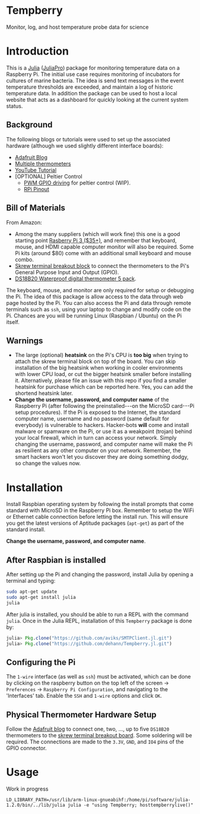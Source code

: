 # Tempberry
Monitor, log, and host temperature probe data for science

# Introduction

This is a [Julia](http://www.julialang.org) ([JuliaPro](http://www.juliacomputing.com)) package for monitoring temperature data on a Raspberry Pi. The initial use case requires monitoring of incubators for cultures of marine bacteria. The idea is send text messages in the event temperature thresholds are exceeded, and maintain a log of historic temperature data. In addition the package can be used to host a local website that acts as a dashboard for quickly looking at the current system status.

## Background

The following blogs or tutorials were used to set up the associated hardware (although we used slightly different interface boards):
- [Adafruit Blog](https://learn.adafruit.com/adafruits-raspberry-pi-lesson-11-ds18b20-temperature-sensing)
- [Multiple thermometers](http://www.reuk.co.uk/wordpress/raspberry-pi/connect-multiple-temperature-sensors-with-raspberry-pi/)
- [YouTube Tutorial](http://www.youtube.com/watch?v=aEnS0-Jy2vE)
- [OPTIONAL] Peltier Control
  - [PWM GPIO driving](https://electronicshobbyists.com/raspberry-pi-pwm-tutorial-control-brightness-of-led-and-servo-motor/) for peltier control (WIP). 
  - [RPi Pinout](https://pinout.xyz/pinout/pin2_5v_power#)

## Bill of Materials

From Amazon:
- Among the many suppliers (which will work fine) this one is a good starting point [Rasberry Pi 3 ($35+)](http://www.amazon.com/CanaKit-Raspberry-Complete-Starter-Kit/dp/B01C6Q2GSY/ref=sr_1_1_sspa?ie=UTF8&qid=1511712539&sr=8-1-spons&keywords=raspberry+pi+3&psc=1), and remember that keyboard, mouse, and HDMI capable computer monitor will also be required. Some Pi kits (around $80) come with an additional small keyboard and mouse combo.
- [Skrew terminal breakout block](http://www.amazon.com/dp/B01M27459S/ref=sxbs_sxwds-stvp_1?pf_rd_m=ATVPDKIKX0DER&pf_rd_p=3341940462&pd_rd_wg=o9P8Y&pf_rd_r=FZ2DCVEDSQ6NJ0X32N33&pf_rd_s=desktop-sx-bottom-slot&pf_rd_t=301&pd_rd_i=B01M27459S&pd_rd_w=NOabk&pf_rd_i=raspberry+pi+3+gpio+connector&pd_rd_r=bc208bc5-0b16-42f5-b047-39db7fbad512&ie=UTF8&qid=1511712653&sr=1) to connect the thermometers to the Pi's General Purpose Input and Output (GPIO).
- [DS18B20 Waterproof digital thermometer 5 pack](http://www.amazon.com/Ds18b20-18b20-Thermometer-Temperature-Sensor/dp/B00OZGWWQA/ref=sr_1_4?s=industrial&ie=UTF8&qid=1511713027&sr=1-4&keywords=18B20+thermometer).

The keyboard, mouse, and monitor are only required for setup or debugging the Pi. The idea of this package is allow access to the data through web page hosted by the Pi. You can also access the Pi and data through remote terminals such as `ssh`, using your laptop to change and modify code on the Pi. Chances are you will be running Linux (Raspbian / Ubuntu) on the Pi itself.

## Warnings

- The large (optional) **heatsink** on the Pi's CPU is **too big** when trying to attach the skrew terminal block on top of the board. You can skip installation of the big heatsink when working in cooler environments with lower CPU load, or cut the bigger heatsink smaller before installing it. Alternatively, please file an issue with this repo if you find a smaller heatsink for purchase which can be reported here. Yes, you can add the shortend heatsink later.
- **Change the username, password, and computer name** of the Raspberry Pi (after following the preinstalled---on the MicroSD card---Pi setup procedures). If the Pi is exposed to the Internet, the standard computer name, username and no password (same default for everybody) is vulnerable to hackers. Hacker-bots **will** come and install malware or spamware on the Pi, or use it as a weakpoint (trojan) behind your local firewall, which in turn can access your network. Simply changing the username, password, and computer name will make the Pi as resilient as any other computer on your network. Remember, the smart hackers won't let you discover they are doing something dodgy, so change the values now.

# Installation

Install Raspbian operating system by following the install prompts that come standard with MicroSD in the Raspberry Pi box. Remember to setup the WiFi or Ethernet cable connection before letting the install run. This will ensure you get the latest versions of Aptitude packages (`apt-get`) as part of the standard install.

**Change the username, password, and computer name**.

## After Raspbian is installed

After setting up the Pi and changing the password, install Julia by opening a terminal and typing:
```bash
sudo apt-get update
sudo apt-get install julia
julia
```

After julia is installed, you should be able to run a REPL with the command `julia`. Once in the Julia REPL, installation of this `Tempberry` package is done by:
```julia
julia> Pkg.clone("https://github.com/aviks/SMTPClient.jl.git")
julia> Pkg.clone("https://github.com/dehann/Tempberry.jl.git")
```

## Configuring the Pi

The `1-wire` interface (as well as `ssh`) must be activated, which can be done by clicking on the raspberry button on the top left of the screen  ->  `Preferences`  ->  `Raspberry Pi Configuration`, and navigating to the 'Interfaces' tab. Enable the `SSH` and `1-wire` options and click `OK`.

## Physical Thermometer Hardware Setup

Follow the [Adafruit blog](http://learn.adafruit.com/adafruits-raspberry-pi-lesson-11-ds18b20-temperature-sensing/parts) to connect one, two, ..., up to five `DS18B20` thermometers to the [skrew terminal breakout board](http://www.amazon.com/dp/B01M27459S/ref=sxbs_sxwds-stvp_1?pf_rd_m=ATVPDKIKX0DER&pf_rd_p=3341940462&pd_rd_wg=o9P8Y&pf_rd_r=FZ2DCVEDSQ6NJ0X32N33&pf_rd_s=desktop-sx-bottom-slot&pf_rd_t=301&pd_rd_i=B01M27459S&pd_rd_w=NOabk&pf_rd_i=raspberry+pi+3+gpio+connector&pd_rd_r=bc208bc5-0b16-42f5-b047-39db7fbad512&ie=UTF8&qid=1511712653&sr=1). Some soldering will be required. The connections are made to the `3.3V`, `GND`, and `IO4` pins of the GPIO connector.

# Usage

Work in progress
```
LD_LIBRARY_PATH=/usr/lib/arm-linux-gnueabihf:/home/pi/software/julia-1.2.0/bin/../lib/julia julia -e "using Tempberry; hosttempberrylive()"
```
